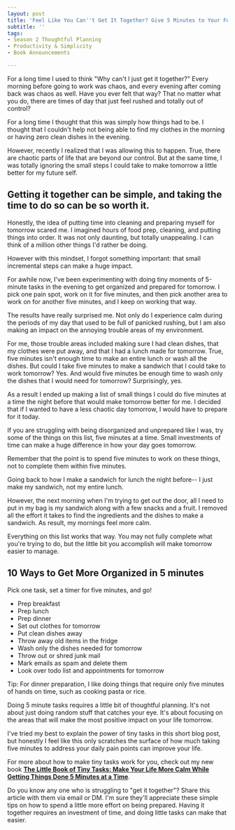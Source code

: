 ```yaml
---
layout: post
title: 'Feel Like You Can''t Get It Together? Give 5 Minutes to Your Future Self '
subtitle: ''
tags:
- Season 2 Thoughtful Planning
- Productivity & Simplicity
- Book Announcements

---
```

For a long time I used to think  "Why can't I just get it together?" Every morning before going to work was chaos, and every evening after coming back was chaos as well. Have you ever felt that way? That no matter what you do, there are times of day that just feel rushed and totally out of control? 

For a long time I thought that this was simply how things had to be. I thought that I couldn't help not being able to find my clothes in the morning or having zero clean dishes in the evening. 

However,  recently I realized that I was allowing this to happen. True, there are chaotic parts of life that are beyond our control. But at the same time, I was totally ignoring the small steps I could take to make tomorrow a little better for my future self. 

## Getting it together can be simple, and taking the time to do so can be so worth it. 

Honestly, the idea of putting time into cleaning and preparing myself for tomorrow scared me. I imagined hours of food prep, cleaning, and putting things into order. It was not only daunting, but totally unappealing. I can think of a million other things I'd rather be doing.

However with this mindset, I forgot something important: that small incremental steps can make a huge impact. 

For awhile now, I've been experimenting with doing tiny moments of 5-minute tasks in the evening to get organized and prepared for tomorrow.  I pick one pain spot, work on it for five minutes, and then pick another area to work on for another five minutes, and I keep on working that way. 

The results have really surprised me. Not only do I experience calm during the periods of my day that used to be full of panicked rushing, but I am also making an impact on the annoying trouble areas of my environment. 

For me, those trouble areas included making sure I had clean dishes, that my clothes were put away, and that I had a lunch made for tomorrow.  True, five minutes isn't enough time to make an entire lunch or wash all the dishes. But could I take five minutes to make a sandwich that I could take to work tomorrow? Yes. And would five minutes be enough time to wash only the dishes that I would need for tomorrow? Surprisingly, yes. 

As a result I ended up making a list of small things I could do five minutes at a time the night before that would make tomorrow better for me. I decided that if I wanted to have a less chaotic day tomorrow, I would have to prepare for it today.

If you are struggling with being disorganized and unprepared like I was, try some of the things on this list, five minutes at a time. Small investments of time can make a huge difference in how your day goes tomorrow.

Remember that the point is to spend five minutes to work on these things, not to complete them within five minutes.  

Going back to how I make a sandwich for lunch the night before-- I just make my sandwich, not my entire lunch. 

However, the next morning when I'm trying to get out the door, all I need to put in my bag is my sandwich along with a few snacks and a fruit. I removed all the effort it takes to find the ingredients and the dishes to make a sandwich. As result, my mornings feel more calm. 

Everything on this list works that way. You may not fully complete what you're trying to do, but the little bit you accomplish will make tomorrow easier to manage.

## 10 Ways to Get More Organized in 5 minutes

Pick one task, set a timer for five minutes, and go!

- Prep breakfast
- Prep lunch
- Prep dinner
- Set out clothes for tomorrow
- Put clean dishes away
- Throw away old items in the fridge
- Wash only the dishes needed for tomorrow
- Throw out or shred junk mail
- Mark emails as spam and delete them
- Look over todo list and appointments for tomorrow

Tip: For dinner preparation, I like doing things that require only five minutes of hands on time, such as cooking pasta or rice. 

Doing 5 minute tasks requires a little bit of thoughtful planning. It's not about just doing random stuff that catches your eye. It's about focusing on the areas that will make the most positive impact on your life tomorrow.  

I've tried my best to explain the power of tiny tasks in this short blog post, but honestly I feel like this only scratches the surface of how much taking five minutes to address your daily pain points can improve your life. 

For more about how to make tiny tasks work for you, check out my new book [**The Little Book of Tiny Tasks: Make Your Life More Calm While Getting Things Done 5 Minutes at a Time**](https://payhip.com/b/e32lr).

Do you know any one who is struggling to "get it together"? Share this article with them via email or DM.  I'm sure they'll appreciate these simple tips on how to spend a little more effort on being prepared. Having it together requires an investment of time, and doing little tasks can make that easier.
